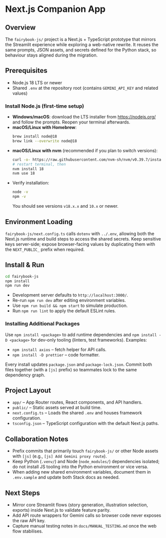 # Next.js Companion App

## Overview
The `fairybook-js/` project is a Next.js + TypeScript prototype that mirrors the Streamlit experience while exploring a web-native rewrite. It reuses the same prompts, JSON assets, and secrets defined for the Python stack, so behaviour stays aligned during the migration.

## Prerequisites
- Node.js 18 LTS or newer
- Shared `.env` at the repository root (contains `GEMINI_API_KEY` and related values)

### Install Node.js (first-time setup)
- **Windows/macOS**: download the LTS installer from <https://nodejs.org/> and follow the prompts. Reopen your terminal afterwards.
- **macOS/Linux with Homebrew**:
  ```bash
  brew install node@18
  brew link --overwrite node@18
  ```
- **macOS/Linux with nvm** (recommended if you plan to switch versions):
  ```bash
  curl -o- https://raw.githubusercontent.com/nvm-sh/nvm/v0.39.7/install.sh | bash
  # restart terminal, then
  nvm install 18
  nvm use 18
  ```
- Verify installation:
  ```bash
  node -v
  npm -v
  ```
  You should see versions `v18.x.x` and `10.x` or newer.

## Environment Loading
`fairybook-js/next.config.ts` calls `dotenv` with `../.env`, allowing both the Next.js runtime and build steps to access the shared secrets. Keep sensitive keys server-side; expose browser-facing values by duplicating them with the `NEXT_PUBLIC_` prefix when required.

## Install & Run
```bash
cd fairybook-js
npm install
npm run dev
```
- Development server defaults to `http://localhost:3000/`.
- Re-run `npm run dev` after editing environment variables.
- Use `npm run build && npm start` to simulate production.
- Run `npm run lint` to apply the default ESLint rules.

### Installing Additional Packages
Use `npm install <package>` to add runtime dependencies and `npm install -D <package>` for dev-only tooling (linters, test frameworks). Examples:
- `npm install axios` – fetch helper for API calls.
- `npm install -D prettier` – code formatter.

Every install updates `package.json` and `package-lock.json`. Commit both files together (with a `[js]` prefix) so teammates lock to the same dependency graph.

## Project Layout
- `app/` – App Router routes, React components, and API handlers.
- `public/` – Static assets served at build time.
- `next.config.ts` – Loads the shared `.env` and houses framework configuration.
- `tsconfig.json` – TypeScript configuration with the default Next.js paths.

## Collaboration Notes
- Prefix commits that primarily touch `fairybook-js/` or other Node assets with `[js]` (e.g., `[js] Add Gemini proxy route`).
- Keep Python (`.venv/`) and Node (`node_modules/`) dependencies isolated; do not install JS tooling into the Python environment or vice versa.
- When adding new shared environment variables, document them in `.env.sample` and update both Stack docs as needed.

## Next Steps
- Mirror core Streamlit flows (story generation, illustration selection, exports) inside Next.js to validate feature parity.
- Add API route wrappers for Gemini calls so browser code never exposes the raw API key.
- Capture manual testing notes in `docs/MANUAL_TESTING.md` once the web flow stabilises.
